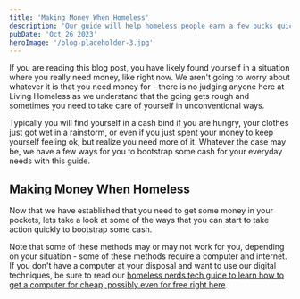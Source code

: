 ```yaml
---
title: 'Making Money When Homeless'
description: 'Our guide will help homeless people earn a few bucks quickly'
pubDate: 'Oct 26 2023'
heroImage: '/blog-placeholder-3.jpg'
---
```


If you are reading this blog post, you have likely found yourself in a situation where you really need money, like right now. We aren't going to worry about whatever it is that you need money for - there is no judging anyone here at Living Homeless as we understand that the going gets rough and sometimes you need to take care of yourself in unconventional ways.

Typically you will find yourself in a cash bind if you are hungry, your clothes just got wet in a rainstorm, or even if you just spent your money to keep yourself feeling ok, but realize you need more of it. Whatever the case may be, we have a few ways for you to bootstrap some cash for your everyday needs with this guide.

## Making Money When Homeless

Now that we have established that you need to get some money in your pockets, lets take a look at some of the ways that you can start to take action quickly to bootstrap some cash. 

Note that some of these methods may or may not work for you, depending on your situation - some of these methods require a computer and internet. If you don't have a computer at your disposal and want to use our digital techniques, be sure to read our [homeless nerds tech guide to learn how to get a computer for cheap, possibly even for free right here](/src/content/blog/homeless-nerds-tech-guide.md).
